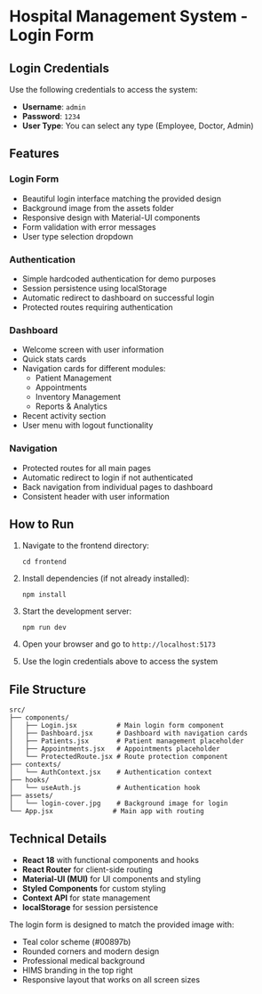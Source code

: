 # Hospital Management System - Login Form

## Login Credentials

Use the following credentials to access the system:

- **Username**: `admin`
- **Password**: `1234`
- **User Type**: You can select any type (Employee, Doctor, Admin)

## Features

### Login Form
- Beautiful login interface matching the provided design
- Background image from the assets folder
- Responsive design with Material-UI components
- Form validation with error messages
- User type selection dropdown

### Authentication
- Simple hardcoded authentication for demo purposes
- Session persistence using localStorage
- Automatic redirect to dashboard on successful login
- Protected routes requiring authentication

### Dashboard
- Welcome screen with user information
- Quick stats cards
- Navigation cards for different modules:
  - Patient Management
  - Appointments
  - Inventory Management
  - Reports & Analytics
- Recent activity section
- User menu with logout functionality

### Navigation
- Protected routes for all main pages
- Automatic redirect to login if not authenticated
- Back navigation from individual pages to dashboard
- Consistent header with user information

## How to Run

1. Navigate to the frontend directory:
   ```
   cd frontend
   ```

2. Install dependencies (if not already installed):
   ```
   npm install
   ```

3. Start the development server:
   ```
   npm run dev
   ```

4. Open your browser and go to `http://localhost:5173`

5. Use the login credentials above to access the system

## File Structure

```
src/
├── components/
│   ├── Login.jsx          # Main login form component
│   ├── Dashboard.jsx      # Dashboard with navigation cards
│   ├── Patients.jsx       # Patient management placeholder
│   ├── Appointments.jsx   # Appointments placeholder
│   └── ProtectedRoute.jsx # Route protection component
├── contexts/
│   └── AuthContext.jsx    # Authentication context
├── hooks/
│   └── useAuth.js         # Authentication hook
├── assets/
│   └── login-cover.jpg    # Background image for login
└── App.jsx               # Main app with routing
```

## Technical Details

- **React 18** with functional components and hooks
- **React Router** for client-side routing
- **Material-UI (MUI)** for UI components and styling
- **Styled Components** for custom styling
- **Context API** for state management
- **localStorage** for session persistence

The login form is designed to match the provided image with:
- Teal color scheme (#00897b)
- Rounded corners and modern design
- Professional medical background
- HIMS branding in the top right
- Responsive layout that works on all screen sizes
